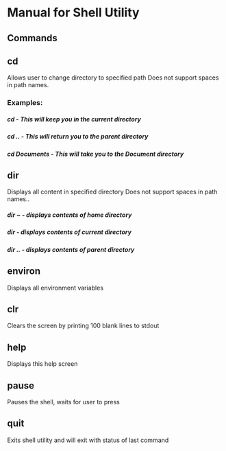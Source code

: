 # Manual for Shell Utility
## Commands
## cd
Allows user to change directory to specified path
Does not support spaces in path names.
### Examples:
##### cd - This will keep you in the current directory
##### cd .. - This will return you to the parent directory
##### cd Documents - This will take you to the Document directory

## dir
Displays all content in specified directory
Does not support spaces in path names..
##### dir ~ - displays contents of home directory
##### dir - displays contents of current directory
##### dir .. - displays contents of parent directory

## environ
Displays all environment variables

## clr
Clears the screen by printing 100 blank lines to stdout

## help
Displays this help screen

## pause
Pauses the shell, waits for user to press *<enter>*

## quit
Exits shell utility and will exit with status of last command
